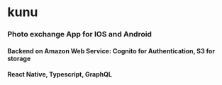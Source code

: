 # kunu

### Photo exchange App for IOS and Android

#### Backend on Amazon Web Service: Cognito for Authentication, S3 for storage
#### React Native, Typescript, GraphQL
